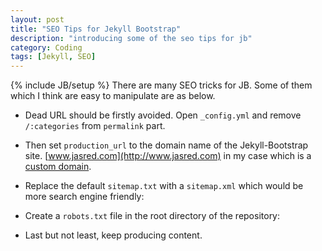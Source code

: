```yaml
---
layout: post
title: "SEO Tips for Jekyll Bootstrap"
description: "introducing some of the seo tips for jb"
category: Coding
tags: [Jekyll, SEO]
---
```

{% include JB/setup %}
There are many SEO tricks for JB. Some of them which I think are easy to manipulate are as below.

* Dead URL should be firstly avoided. Open `_config.yml` and remove `/:categories` from `permalink` part.

* Then set `production_url` to the domain name of the Jekyll-Bootstrap site. [www.jasred.com](http://www.jasred.com) in my case which is a [custom domain](https://help.github.com/articles/setting-up-a-custom-domain-with-github-pages).

* Replace the default `sitemap.txt` with a `sitemap.xml` which would be more search engine friendly:

<script src="https://gist.github.com/ilderaj/a139741e6b70b463bec2.js"></script>

* Create a `robots.txt` file in the root directory of the repository:

<script src="https://gist.github.com/ilderaj/8f1942efbb32856a7561.js"></script>

* Last but not least, keep producing content. 
